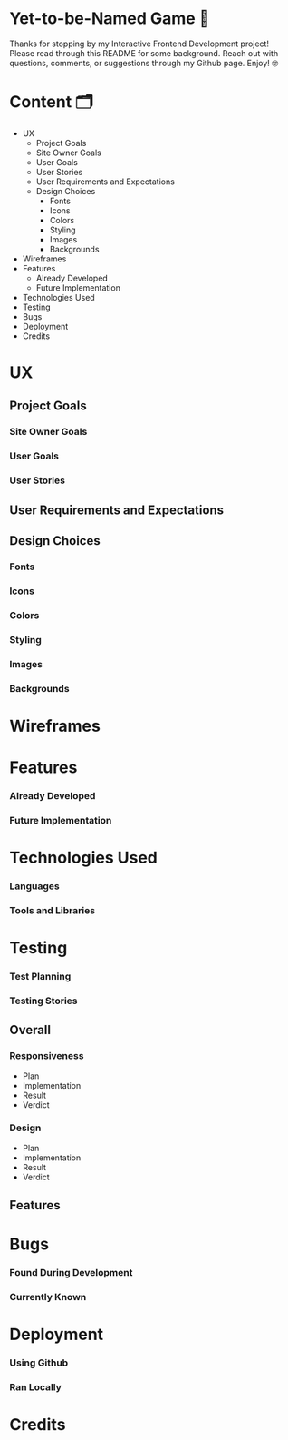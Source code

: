 # **Yet-to-be-Named Game 🎯** 
Thanks for stopping by my Interactive Frontend Development project! Please read through this README for some background. Reach out with questions, comments, or suggestions through my Github page. Enjoy! 🤓 

# Content 🗂
- UX
  - Project Goals
  - Site Owner Goals
  - User Goals
  - User Stories
  - User Requirements and Expectations
  - Design Choices
      - Fonts
      - Icons
      - Colors
      - Styling
      - Images
      - Backgrounds
- Wireframes
- Features
  - Already Developed
  - Future Implementation 
- Technologies Used
- Testing
- Bugs 
- Deployment
- Credits 

# UX
## Project Goals
### Site Owner Goals
### User Goals
### User Stories
## User Requirements and Expectations
## Design Choices
### Fonts
### Icons
### Colors
### Styling
### Images
### Backgrounds
# Wireframes
# Features
### Already Developed
### Future Implementation
# Technologies Used
### Languages
### Tools and Libraries
# Testing
### Test Planning
### Testing Stories
## Overall
### Responsiveness
-  Plan
-  Implementation 
-  Result
-  Verdict
### Design
-  Plan
-  Implementation 
-  Result
-  Verdict
## Features
# Bugs 
### Found During Development
### Currently Known
# Deployment
### Using Github
### Ran Locally
# Credits 